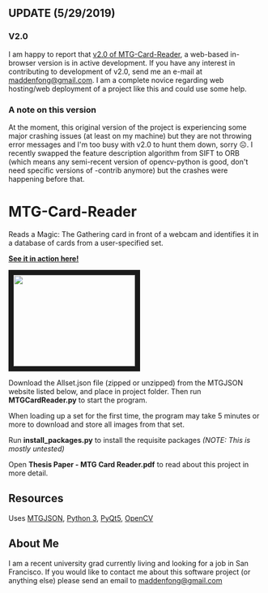 ## UPDATE (5/29/2019)
### V2.0
I am happy to report that [v2.0 of MTG-Card-Reader](https://github.com/TrifectaIII/MTG-Card-Reader-Web), a web-based in-browser version is in active development. If you have any interest in contributing to development of v2.0, send me an e-mail at maddenfong@gmail.com. I am a complete novice regarding web hosting/web deployment of a project like this and could use some help.
### A note on this version
At the moment, this original version of the project is experiencing some major crashing issues (at least on my machine) but they are not throwing error messages and I'm too busy with v2.0 to hunt them down, sorry ☹️. I recently swapped the feature description algorithm from SIFT to ORB (which means any semi-recent version of opencv-python is good, don't need specific versions of -contrib anymore) but the crashes were happening before that.

# MTG-Card-Reader

Reads a Magic: The Gathering card in front of a webcam and identifies it in a database of cards from a user-specified set.

[__See it in action here!__](https://www.youtube.com/watch?v=KvsBkOgKNgQ)

<a href="http://www.youtube.com/watch?feature=player_embedded&v=KvsBkOgKNgQ
" target="_blank"><img src="http://img.youtube.com/vi/KvsBkOgKNgQ/0.jpg" 
width="240" height="180" border="10" /></a>

Download the Allset.json file (zipped or unzipped) from the MTGJSON website listed below, and place in project folder. Then run __MTGCardReader.py__ to start the program.

When loading up a set for the first time, the program may take 5 minutes or more to download and store all images from that set.

Run __install_packages.py__ to install the requisite packages _(NOTE: This is mostly untested)_

Open __Thesis Paper - MTG Card Reader.pdf__ to read about this project in more detail.

## Resources
Uses [MTGJSON](https://mtgjson.com/), [Python 3](https://www.python.org/), [PyQt5](https://www.riverbankcomputing.com/software/pyqt/download5), [OpenCV](https://pypi.org/project/opencv-python/)

## About Me

I am a recent university grad currently living and looking for a job in San Francisco. If you would like to contact me about this software project (or anything else) please send an email to maddenfong@gmail.com
